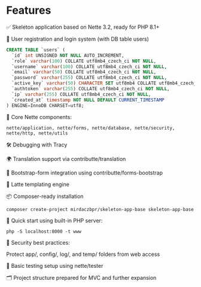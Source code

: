 Features
==================
✅ Skeleton application based on Nette 3.2, ready for PHP 8.1+

🔐 User registration and login system (with DB table users)

```sql
CREATE TABLE `users` (
  `id` int UNSIGNED NOT NULL AUTO_INCREMENT,
  `role` varchar(100) COLLATE utf8mb4_czech_ci NOT NULL,
  `username` varchar(100) COLLATE utf8mb4_czech_ci NOT NULL,
  `email` varchar(50) COLLATE utf8mb4_czech_ci NOT NULL,
  `password` varchar(255) COLLATE utf8mb4_czech_ci NOT NULL,
  `active_key` varchar(50) CHARACTER SET utf8mb4 COLLATE utf8mb4_czech_ci DEFAULT NULL,
  `authtoken` varchar(255) COLLATE utf8mb4_czech_ci NOT NULL,
  `ip` varchar(255) COLLATE utf8mb4_czech_ci NOT NULL,
  `created_at` timestamp NOT NULL DEFAULT CURRENT_TIMESTAMP
) ENGINE=InnoDB CHARSET=utf8;
```

🧰 Core Nette components:

`nette/application, nette/forms, nette/database, nette/security, nette/http, nette/utils`

🛠 Debugging with Tracy

🌍 Translation support via contributte/translation

🧾 Bootstrap-form integration using contributte/forms-bootstrap

🎨 Latte templating engine

📦 Composer-ready installation

`composer create-project mirdaczbpr/skeleton-app-base skeleton-app-base`

🚀 Quick start using built-in PHP server:

`php -S localhost:8000 -t www`

🔐 Security best practices:

Protect app/, config/, log/, and temp/ folders from web access

🧪 Basic testing setup using nette/tester

🗂 Project structure prepared for MVC and further expansion
